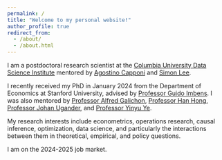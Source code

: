 ```yaml
---
permalink: /
title: "Welcome to my personal website!"
author_profile: true
redirect_from: 
  - /about/
  - /about.html
---
```

I am a postdoctoral research scientist at the [Columbia University Data Science Institute](https://datascience.columbia.edu/) mentored by [Agostino Capponi](https://www.columbia.edu/~ac3827/) and [Simon Lee](https://econ.columbia.edu/econpeople/sokbae-simon-lee/).

I recently received my PhD in January 2024 from the Department of Economics at Stanford University, advised by [Professor Guido Imbens](https://www.gsb.stanford.edu/faculty-research/faculty/guido-w-imbens). I was also mentored by [Professor Alfred Galichon](https://alfredgalichon.com/), [Professor Han Hong](https://profiles.stanford.edu/han-hong), [Professor Johan Ugander](https://web.stanford.edu/~jugander/), and [Professor  Yinyu Ye](https://web.stanford.edu/~yyye/).

My research interests include econometrics, operations research, causal inference, optimization, data science, and particularly the interactions between them in theoretical, empirical, and policy questions.

I am on the 2024-2025 job market.
